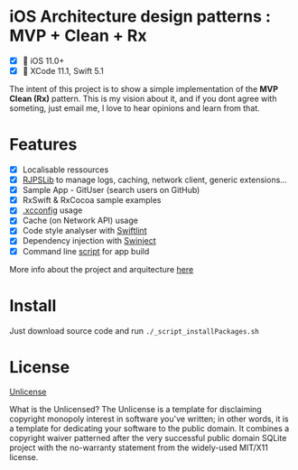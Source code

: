 # iOS Architecture design patterns : MVP + Clean + Rx

- [x] 📱  iOS 11.0+
- [x] 🔨  XCode 11.1, Swift 5.1

The intent of this project is to show a simple implementation of the __MVP Clean (Rx)__ pattern. This is my vision about it, and if you dont agree with someting, just email me, I love to hear opinions and learn from that.


# Features

- [x] Localisable ressources
- [x] [RJPSLib](https://github.com/ricardopsantos/RJPSLib) to manage logs, caching, network client, generic extensions...
- [x] Sample App - GitUser (search users on GitHub)
- [x] RxSwift & RxCocoa sample examples
- [x] [.xcconfig](https://nshipster.com/xcconfig/) usage
- [x] Cache (on Network API) usage
- [x] Code style analyser with [Swiftlint](https://github.com/realm/SwiftLint)
- [x] Dependency injection with [Swinject](https://github.com/Swinject/Swinject)
- [x] Command line [script](https://github.com/ricardopsantos/RJPS_MVPCleanRx/blob/master/_iOSGenericCompile.sh) for app build 
 
 More info about the project and arquitecture [here](https://github.com/ricardopsantos/RJPS_MVPCleanRx/tree/master/Docs)
 
# Install

Just download source code and run  ```./_script_installPackages.sh```

# License

[Unlicense](http://unlicense.org)

What is the Unlicensed?
The Unlicense is a template for disclaiming copyright monopoly interest in software you've written; in other words, it is a template for dedicating your software to the public domain. It combines a copyright waiver patterned after the very successful public domain SQLite project with the no-warranty statement from the widely-used MIT/X11 license.
